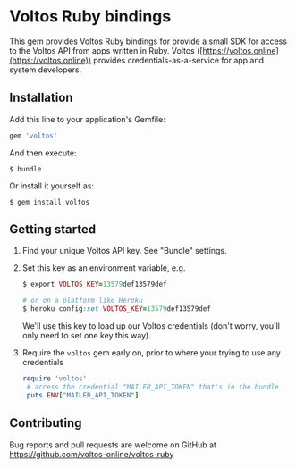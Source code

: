 # Voltos Ruby bindings

This gem provides Voltos Ruby bindings for provide a small SDK for access to the Voltos API from apps written in Ruby. Voltos ([https://voltos.online](https://voltos.online)) provides credentials-as-a-service for app and system developers.

## Installation

Add this line to your application's Gemfile:

```ruby
gem 'voltos'
```

And then execute:

    $ bundle

Or install it yourself as:

    $ gem install voltos

## Getting started

1. Find your unique Voltos API key. See "Bundle" settings.

2. Set this key as an environment variable, e.g.
   ```ruby
   $ export VOLTOS_KEY=13579def13579def

   # or on a platform like Heroku
   $ heroku config:set VOLTOS_KEY=13579def13579def
   ```
   We'll use this key to load up our Voltos credentials (don't worry, you'll only need to set one key this way).

3. Require the `voltos` gem early on, prior to where your trying to use any credentials
   ```ruby
   require 'voltos'
    # access the credential "MAILER_API_TOKEN" that's in the bundle
    puts ENV["MAILER_API_TOKEN"]
    ```

## Contributing

Bug reports and pull requests are welcome on GitHub at https://github.com/voltos-online/voltos-ruby

